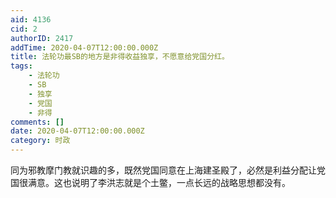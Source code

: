```yaml
---
aid: 4136
cid: 2
authorID: 2417
addTime: 2020-04-07T12:00:00.000Z
title: 法轮功最SB的地方是非得收益独享，不愿意给党国分红。
tags:
    - 法轮功
    - SB
    - 独享
    - 党国
    - 非得
comments: []
date: 2020-04-07T12:00:00.000Z
category: 时政
---
```


同为邪教摩门教就识趣的多，既然党国同意在上海建圣殿了，必然是利益分配让党国很满意。这也说明了李洪志就是个土鳖，一点长远的战略思想都没有。
